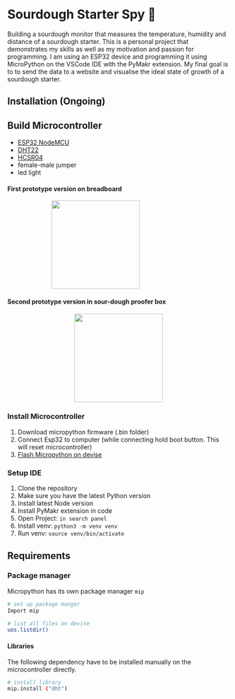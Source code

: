 # Sourdough Starter Spy 🍞

Building a sourdough monitor that measures the temperature, humidity and distance of a sourdough starter. 
This is a personal project that demonstrates my skills as well as my motivation and passion for programming. 
I am using an ESP32 device and programming it using MicroPython on the VSCode IDE with the PyMakr extension. 
My final goal is to to send the data to a website and visualise the ideal state of growth of a sourdough starter.

## Installation (Ongoing)

## Build Microcontroller 

* [ESP32 NodeMCU](https://www.berrybase.de/esp32-nodemcu-development-board)
* [DHT22](https://www.berrybase.de/DHT22-Digitaler-Temperatur-und-Luftfeuchtesensor)
* [HCSR04](https://www.berrybase.de/seeed-grove-ultraschall-abstandssensor)
* female-male jumper 
* led light


<h4 align="left"> First prototype version on breadboard</h4>
<img height="200" src="images/img_one.png" HSPACE="100"/>

<h4 align="left"> Second prototype version in sour-dough proofer box</h4>
<p align="center">
  <img height="200" src="images/image_two.png" HSPACE="100"/>



### Install Microcontroller

1. Download micropython firmware (.bin folder)
2. Connect Esp32 to computer (while connecting hold boot button. This will reset microcontroller)
3. [Flash Micropython on devise](https://electrocredible.com/micropython-on-esp32-thonny-example/)



### Setup IDE

1. Clone the repository
2. Make sure you have the latest Python version
3. Install latest Node version
4. Install PyMakr extension in code
5. Open Project: `in search panel`
6. Install venv: `python3 -m venv venv`
7. Run venv: `source venv/bin/activate`


## Requirements 

### Package manager
Micropython has its own package manager `mip` 

```bash
# set up package manger 
Import mip

# list all files on devise
uos.listdir()
```


#### Libraries

The following dependency have to be installed manually on the microcontroller directly. 

```bash
# install library 
mip.install ("dht")
```